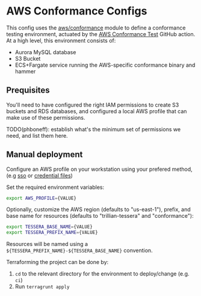 # AWS Conformance Configs

This config uses the [aws/conformance](/deployment/modules/aws/conformance)
module to define a conformance testing environment, actuated by the [AWS
Conformance
Test](https://github.com/transparency-dev/trillian-tessera/blob/main/.github/workflows/aws_integration_test.yml)
GitHub action. At a high level, this environment consists of:
 - Aurora MySQL database
 - S3 Bucket
 - ECS+Fargate service running the AWS-specific conformance binary and hammer

## Prequisites

You'll need to have configured the right IAM permissions to create S3 buckets
and RDS databases, and configured a local AWS profile that can make use of
these permissions.

TODO(phboneff): establish what's the minimum set of permissions we need, and list
them here.

## Manual deployment

Configure an AWS profile on your workstation using your prefered method, (e.g
[sso](https://docs.aws.amazon.com/cli/latest/userguide/cli-configure-sso.html)
or [credential
files](https://docs.aws.amazon.com/cli/v1/userguide/cli-configure-files.html))

Set the required environment variables:
```bash
export AWS_PROFILE={VALUE}
```

Optionally, customize the AWS region (defaults to "us-east-1"), prefix, and base
name for resources (defaults to "trillian-tessera" and "conformance"):
```bash
export TESSERA_BASE_NAME={VALUE}
export TESSERA_PREFIX_NAME={VALUE}
```

Resources will be named using a `${TESSERA_PREFIX_NAME}-${TESSERA_BASE_NAME}`
convention.

Terraforming the project can be done by:
 1. `cd` to the relevant directory for the environment to deploy/change (e.g. `ci`)
 2. Run `terragrunt apply`
